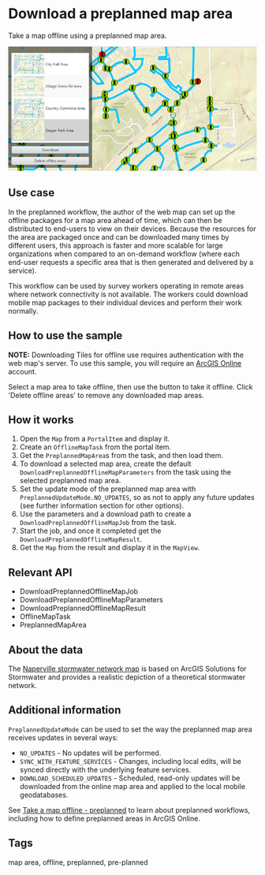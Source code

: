 # Download a preplanned map area

Take a map offline using a preplanned map area.

![Download Preplanned Map Sample](DownloadPreplannedMap.png)

## Use case

In the preplanned workflow, the author of the web map can set up the offline packages for a map area ahead of time, which can then be distributed to end-users to view on their devices. Because the resources for the area are packaged once and can be downloaded many times by different users, this approach is faster and more scalable for large organizations when compared to an on-demand workflow (where each end-user requests a specific area that is then generated and delivered by a service).

This workflow can be used by survey workers operating in remote areas where network connectivity is not available. The workers could download mobile map packages to their individual devices and perform their work normally.

## How to use the sample

**NOTE:** Downloading Tiles for offline use requires authentication with the web map's server. To use this sample, you will require an [ArcGIS Online](www.arcgis.com) account.

Select a map area to take offline, then use the button to take it offline. Click 'Delete offline areas' to remove any downloaded map areas.

## How it works

1. Open the `Map` from a `PortalItem` and display it.
2. Create an `OfflineMapTask` from the portal item.
3. Get the `PreplannedMapArea`s from the task, and then load them.
4. To download a selected map area, create the default `DownloadPreplannedOfflineMapParameters` from the task using the selected preplanned map area.
5. Set the update mode of the preplanned map area with `PreplannedUpdateMode.NO_UPDATES`, so as not to apply any future updates (see further information section for other options).
6. Use the parameters and a download path to create a `DownloadPreplannedOfflineMapJob` from the task.
7. Start the job, and once it completed get the `DownloadPreplannedOfflineMapResult`.
8. Get the `Map` from the result and display it in the `MapView`.


## Relevant API

* DownloadPreplannedOfflineMapJob
* DownloadPreplannedOfflineMapParameters
* DownloadPreplannedOfflineMapResult
* OfflineMapTask
* PreplannedMapArea

## About the data

The [Naperville stormwater network map](https://arcgisruntime.maps.arcgis.com/home/item.html?id=acc027394bc84c2fb04d1ed317aac674) is based on ArcGIS Solutions for Stormwater and provides a realistic depiction of a theoretical stormwater network.

## Additional information

`PreplannedUpdateMode` can be used to set the way the preplanned map area receives updates in several ways:

* `NO_UPDATES` - No updates will be performed.
* `SYNC_WITH_FEATURE_SERVICES` - Changes, including local edits, will be synced directly with the underlying feature services.
* `DOWNLOAD_SCHEDULED_UPDATES` - Scheduled, read-only updates will be downloaded from the online map area and applied to the local mobile geodatabases.

See [Take a map offline - preplanned](https://developers.arcgis.com/java/latest/guide/take-map-offline-preplanned.htm) to learn about preplanned workflows, including how to define preplanned areas in ArcGIS Online.

## Tags

map area, offline, preplanned, pre-planned
